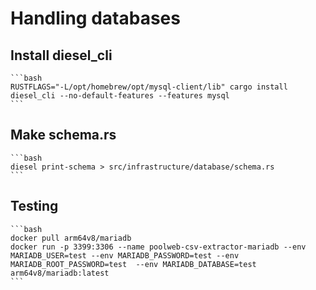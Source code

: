 # Handling databases
## Install diesel_cli 
    ```bash
    RUSTFLAGS="-L/opt/homebrew/opt/mysql-client/lib" cargo install diesel_cli --no-default-features --features mysql
    ```

## Make schema.rs
    
    ```bash
    diesel print-schema > src/infrastructure/database/schema.rs
    ```

## Testing
    ```bash
    docker pull arm64v8/mariadb
    docker run -p 3399:3306 --name poolweb-csv-extractor-mariadb --env MARIADB_USER=test --env MARIADB_PASSWORD=test --env MARIADB_ROOT_PASSWORD=test  --env MARIADB_DATABASE=test arm64v8/mariadb:latest
    ```
